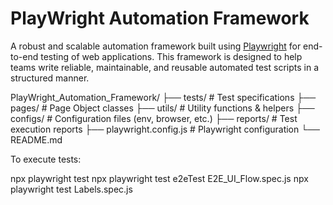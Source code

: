# PlayWright Automation Framework

A robust and scalable automation framework built using [Playwright](https://playwright.dev/) for end-to-end testing of web applications. This framework is designed to help teams write reliable, maintainable, and reusable automated test scripts in a structured manner.

PlayWright_Automation_Framework/
├── tests/              # Test specifications
├── pages/              # Page Object classes
├── utils/              # Utility functions & helpers
├── configs/            # Configuration files (env, browser, etc.)
├── reports/            # Test execution reports
├── playwright.config.js # Playwright configuration
└── README.md

To execute tests:

npx playwright test
npx playwright test e2eTest E2E_UI_Flow.spec.js
npx playwright test Labels.spec.js 
